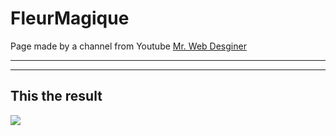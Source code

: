 <h1>FleurMagique</h1>

<p>Page made by a channel from Youtube <a href="https://www.youtube.com/watch?v=OQbgfxff06s">Mr. Web Desginer</a></p>

<hr>
<hr>

<h2>This the result</h2>


<img src="img/FleurMagique.gif">